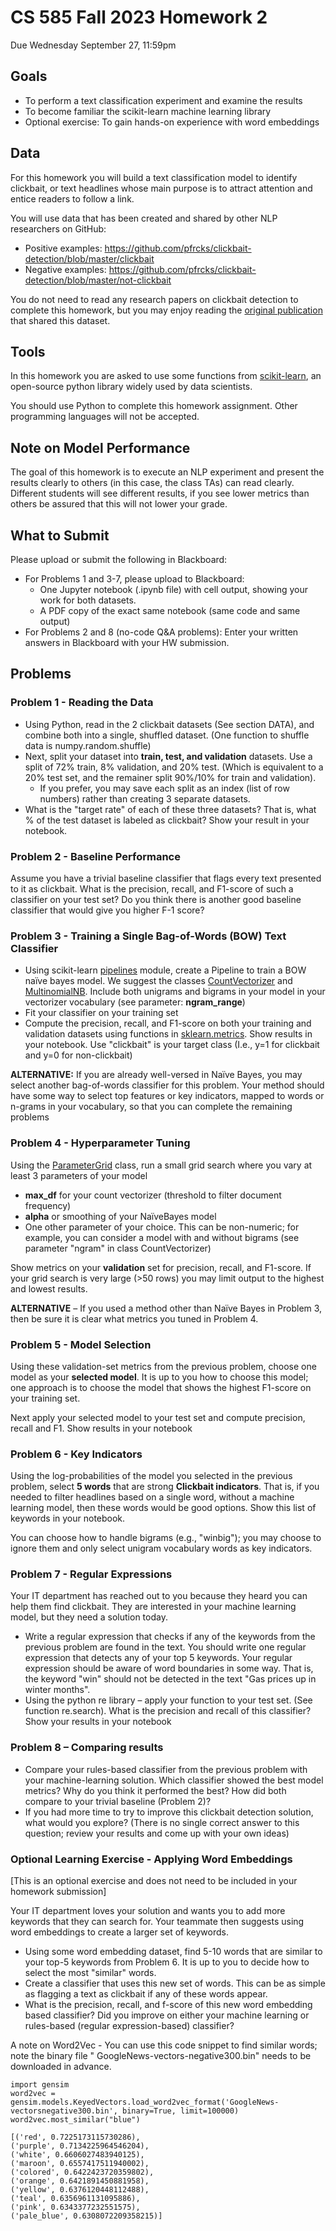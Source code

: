 # CS 585 Fall 2023 Homework 2
Due Wednesday September 27, 11:59pm

## Goals
- To perform a text classification experiment and examine the results
- To become familiar the scikit-learn machine learning library
- Optional exercise: To gain hands-on experience with word embeddings

## Data
For this homework you will build a text classification model to identify clickbait, or text headlines whose
main purpose is to attract attention and entice readers to follow a link.

You will use data that has been created and shared by other NLP researchers on GitHub:
- Positive examples: https://github.com/pfrcks/clickbait-detection/blob/master/clickbait
- Negative examples: https://github.com/pfrcks/clickbait-detection/blob/master/not-clickbait

You do not need to read any research papers on clickbait detection to complete this homework, but you
may enjoy reading the [original publication](https://ieeexplore.ieee.org/stamp/stamp.jsp?tp=&arnumber=7877426) that shared this dataset.

## Tools
In this homework you are asked to use some functions from [scikit-learn](https://scikit-learn.org/), an open-source python library
widely used by data scientists.

You should use Python to complete this homework assignment. Other programming languages will not
be accepted.

## Note on Model Performance
The goal of this homework is to execute an NLP experiment and present the results clearly to others (in
this case, the class TAs) can read clearly. Different students will see different results, if you see lower
metrics than others be assured that this will not lower your grade.

## What to Submit
Please upload or submit the following in Blackboard:
- For Problems 1 and 3-7, please upload to Blackboard:
  - One Jupyter notebook (.ipynb file) with cell output, showing your work for both
datasets.
  - A PDF copy of the exact same notebook (same code and same output)
- For Problems 2 and 8 (no-code Q&A problems): Enter your written answers in Blackboard with
your HW submission.

## Problems
### Problem 1 - Reading the Data
- Using Python, read in the 2 clickbait datasets (See section DATA), and combine both into a
single, shuffled dataset. (One function to shuffle data is numpy.random.shuffle)
- Next, split your dataset into **train, test, and validation** datasets. Use a split of 72% train, 8%
validation, and 20% test. (Which is equivalent to a 20% test set, and the remainer split 90%/10%
for train and validation).
  - If you prefer, you may save each split as an index (list of row numbers) rather than
creating 3 separate datasets.
- What is the "target rate" of each of these three datasets? That is, what % of the test dataset is
labeled as clickbait? Show your result in your notebook.

### Problem 2 - Baseline Performance
Assume you have a trivial baseline classifier that flags every text presented to it as clickbait.
What is the precision, recall, and F1-score of such a classifier on your test set? Do you think
there is another good baseline classifier that would give you higher F-1 score? 

### Problem 3 - Training a Single Bag-of-Words (BOW) Text Classifier
- Using scikit-learn [pipelines](https://scikit-learn.org/stable/modules/generated/sklearn.pipeline.Pipeline.html) module, create a Pipeline to train a BOW naïve bayes model. We
suggest the classes [CountVectorizer](https://scikit-learn.org/stable/modules/generated/sklearn.feature_extraction.text.CountVectorizer.html) and [MultinomialNB](https://scikit-learn.org/stable/modules/generated/sklearn.naive_bayes.MultinomialNB.html). Include both unigrams and bigrams in
your model in your vectorizer vocabulary (see parameter: **ngram_range**)
- Fit your classifier on your training set
- Compute the precision, recall, and F1-score on both your training and validation datasets using
functions in [sklearn.metrics](https://scikit-learn.org/stable/modules/classes.html#module-sklearn.metrics). Show results in your notebook. Use "clickbait" is your target class
(I.e., y=1 for clickbait and y=0 for non-clickbait)

**ALTERNATIVE:** If you are already well-versed in Naïve Bayes, you may select another bag-of-words
classifier for this problem. Your method should have some way to select top features or key indicators,
mapped to words or n-grams in your vocabulary, so that you can complete the remaining problems

### Problem 4 - Hyperparameter Tuning
Using the [ParameterGrid](https://scikit-learn.org/stable/modules/generated/sklearn.model_selection.ParameterGrid.html) class, run a small grid search where you vary at least 3 parameters of your
model
- **max_df** for your count vectorizer (threshold to filter document frequency)
- **alpha** or smoothing of your NaïveBayes model
- One other parameter of your choice. This can be non-numeric; for example, you can consider a
model with and without bigrams (see parameter "ngram" in class CountVectorizer)

Show metrics on your **validation** set for precision, recall, and F1-score. If your grid search is very large
(>50 rows) you may limit output to the highest and lowest results.

**ALTERNATIVE** – If you used a method other than Naïve Bayes in Problem 3, then be sure it is clear what
metrics you tuned in Problem 4.

### Problem 5 - Model Selection
Using these validation-set metrics from the previous problem, choose one model as your **selected
model**. It is up to you how to choose this model; one approach is to choose the model that shows the
highest F1-score on your training set.

Next apply your selected model to your test set and compute precision, recall and F1. Show results in
your notebook 

### Problem 6 - Key Indicators
Using the log-probabilities of the model you selected in the previous problem, select **5 words** that are
strong **Clickbait indicators**. That is, if you needed to filter headlines based on a single word, without a
machine learning model, then these words would be good options. Show this list of keywords in your
notebook.

You can choose how to handle bigrams (e.g., "win<space>big"); you may choose to ignore them and
only select unigram vocabulary words as key indicators. 

### Problem 7 - Regular Expressions
Your IT department has reached out to you because they heard you can help them find clickbait. They
are interested in your machine learning model, but they need a solution today.
- Write a regular expression that checks if any of the keywords from the previous problem are
found in the text. You should write one regular expression that detects any of your top 5
keywords. Your regular expression should be aware of word boundaries in some way. That is,
the keyword "win" should not be detected in the text "Gas prices up in winter months".
- Using the python re library – apply your function to your test set. (See function re.search). What is the precision and recall of this classifier? Show your results in your notebook

### Problem 8 – Comparing results
- Compare your rules-based classifier from the previous problem with your machine-learning
solution. Which classifier showed the best model metrics? Why do you think it performed the
best? How did both compare to your trivial baseline (Problem 2)?
- If you had more time to try to improve this clickbait detection solution, what would you
explore? (There is no single correct answer to this question; review your results and come up
with your own ideas)

### Optional Learning Exercise - Applying Word Embeddings
[This is an optional exercise and does not need to be included in your homework submission]

Your IT department loves your solution and wants you to add more keywords that they can search for.
Your teammate then suggests using word embeddings to create a larger set of keywords. 

- Using some word embedding dataset, find 5-10 words that are similar to your top-5 keywords
from Problem 6. It is up to you to decide how to select the most "similar" words.
- Create a classifier that uses this new set of words. This can be as simple as flagging a text as
clickbait if any of these words appear.
- What is the precision, recall, and f-score of this new word embedding based classifier? Did you
improve on either your machine learning or rules-based (regular expression-based) classifier?

A note on Word2Vec - You can use this code snippet to find similar words; note the binary file "
GoogleNews-vectors-negative300.bin" needs to be downloaded in advance.

```
import gensim
word2vec = gensim.models.KeyedVectors.load_word2vec_format('GoogleNews-vectorsnegative300.bin', binary=True, limit=100000)
word2vec.most_similar("blue")

[('red', 0.7225173115730286),
('purple', 0.7134225964546204),
('white', 0.6606027483940125),
('maroon', 0.6557417511940002),
('colored', 0.6422423720359802),
('orange', 0.6421891450881958),
('yellow', 0.6376120448112488),
('teal', 0.6356961131095886),
('pink', 0.6343377232551575),
('pale_blue', 0.6308072209358215)]
```
